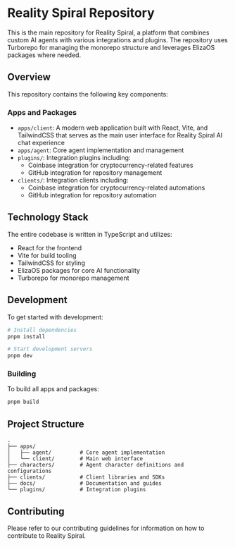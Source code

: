 # Reality Spiral Repository

This is the main repository for Reality Spiral, a platform that combines custom AI agents with various integrations and plugins. The repository uses Turborepo for managing the monorepo structure and leverages ElizaOS packages where needed.

## Overview

This repository contains the following key components:

### Apps and Packages

- `apps/client`: A modern web application built with React, Vite, and TailwindCSS that serves as the main user interface for Reality Spiral AI chat experience
- `apps/agent`: Core agent implementation and management
- `plugins/`: Integration plugins including:
  - Coinbase integration for cryptocurrency-related features
  - GitHub integration for repository management
- `clients/`: Integration clients including:
  - Coinbase integration for cryptocurrency-related automations
  - GitHub integration for repository automation

## Technology Stack

The entire codebase is written in TypeScript and utilizes:
- React for the frontend
- Vite for build tooling
- TailwindCSS for styling
- ElizaOS packages for core AI functionality
- Turborepo for monorepo management

## Development

To get started with development:

```sh
# Install dependencies
pnpm install

# Start development servers
pnpm dev
```

### Building

To build all apps and packages:

```sh
pnpm build
```

## Project Structure

```
.
├── apps/
│   ├── agent/         # Core agent implementation
│   └── client/        # Main web interface
├── characters/        # Agent character definitions and configurations
├── clients/           # Client libraries and SDKs
├── docs/              # Documentation and guides
└── plugins/           # Integration plugins
```

## Contributing

Please refer to our contributing guidelines for information on how to contribute to Reality Spiral.
